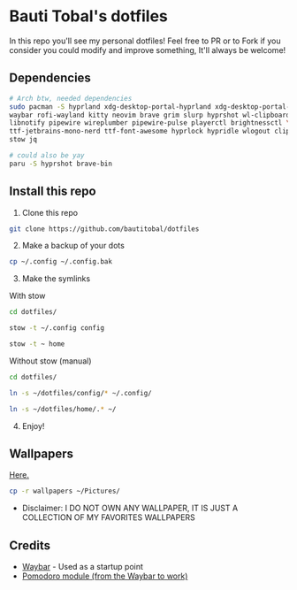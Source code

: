 # Bauti Tobal's dotfiles

In this repo you'll see my personal dotfiles! Feel free to PR or to Fork if you consider you could modify and improve something, It'll always be welcome!

## Dependencies

```bash
# Arch btw, needed dependencies
sudo pacman -S hyprland xdg-desktop-portal-hyprland xdg-desktop-portal-gtk \
waybar rofi-wayland kitty neovim brave grim slurp hyprshot wl-clipboard mako \
libnotify pipewire wireplumber pipewire-pulse playerctl brightnessctl \
ttf-jetbrains-mono-nerd ttf-font-awesome hyprlock hypridle wlogout cliphist \
stow jq
```
```bash
# could also be yay
paru -S hyprshot brave-bin
```

## Install this repo

1. Clone this repo
```bash
git clone https://github.com/bautitobal/dotfiles
```
2. Make a backup of your dots

```bash
cp ~/.config ~/.config.bak
```
3. Make the symlinks

With stow

```bash
cd dotfiles/

stow -t ~/.config config

stow -t ~ home
```

Without stow (manual)

```bash
cd dotfiles/

ln -s ~/dotfiles/config/* ~/.config/

ln -s ~/dotfiles/home/.* ~/
```
4. Enjoy!

## Wallpapers
[Here.](https://github.com/bautitobal/wallpapers)

```bash
cp -r wallpapers ~/Pictures/
```

- Disclaimer: I DO NOT OWN ANY WALLPAPER, IT IS JUST A COLLECTION OF MY FAVORITES WALLPAPERS

## Credits
- [Waybar](https://github.com/Prateek7071/dotfiles) - Used as a startup point
- [Pomodoro module (from the Waybar to work)](https://github.com/Andeskjerf/waybar-module-pomodoro)


